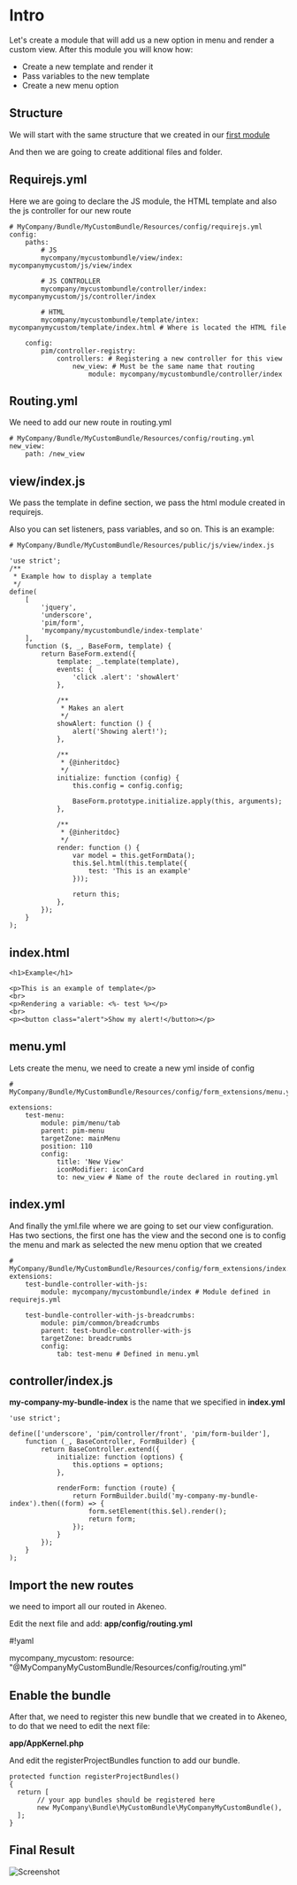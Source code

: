 # Intro

Let's create a module that will add us a new option in menu and render a custom view. After this module you will know how:

* Create a new template and render it
* Pass variables to the new template
* Create a new menu option

## Structure

We will start with the same structure that we created in our [first module](https://bitbucket.org/onedirect/akeneo/wiki/How%20to%20create%20our%20first%20module)

And then we are going to create additional files and folder.

## Requirejs.yml

Here we are going to declare the JS module, the HTML template and also the js controller for our new route


```
# MyCompany/Bundle/MyCustomBundle/Resources/config/requirejs.yml
config:
    paths:
        # JS
        mycompany/mycustombundle/view/index: mycompanymycustom/js/view/index

        # JS CONTROLLER
        mycompany/mycustombundle/controller/index: mycompanymycustom/js/controller/index

        # HTML
        mycompany/mycustombundle/template/intex: mycompanymycustom/template/index.html # Where is located the HTML file

    config:
        pim/controller-registry:
            controllers: # Registering a new controller for this view
                new_view: # Must be the same name that routing
                    module: mycompany/mycustombundle/controller/index
```

## Routing.yml

We need to add our new route in routing.yml

```
# MyCompany/Bundle/MyCustomBundle/Resources/config/routing.yml
new_view:
    path: /new_view
```

## view/index.js

We pass the template in define section, we pass the html module created in requirejs.

Also you can set listeners, pass variables, and so on. This is an example:

```
# MyCompany/Bundle/MyCustomBundle/Resources/public/js/view/index.js

'use strict';
/**
 * Example how to display a template
 */
define(
    [
        'jquery',
        'underscore',
        'pim/form',
        'mycompany/mycustombundle/index-template'
    ],
    function ($, _, BaseForm, template) {
        return BaseForm.extend({
            template: _.template(template),
            events: {
                'click .alert': 'showAlert'
            },

            /**
             * Makes an alert
             */
            showAlert: function () {
                alert('Showing alert!');
            },

            /**
             * {@inheritdoc}
             */
            initialize: function (config) {
                this.config = config.config;

                BaseForm.prototype.initialize.apply(this, arguments);
            },

            /**
             * {@inheritdoc}
             */
            render: function () {
                var model = this.getFormData();
                this.$el.html(this.template({
                    test: 'This is an example'
                }));

                return this;
            },
        });
    }
);

```

## index.html


```
<h1>Example</h1>

<p>This is an example of template</p>
<br>
<p>Rendering a variable: <%- test %></p>
<br>
<p><button class="alert">Show my alert!</button></p>

```
## menu.yml

Lets create the menu, we need to create a new yml inside of config

```
# MyCompany/Bundle/MyCustomBundle/Resources/config/form_extensions/menu.yml

extensions:
    test-menu:
        module: pim/menu/tab
        parent: pim-menu
        targetZone: mainMenu
        position: 110
        config:
            title: 'New View'
            iconModifier: iconCard
            to: new_view # Name of the route declared in routing.yml
```

## index.yml

And finally the yml.file where we are going to set our view configuration. Has two sections, the first one has the view and the second one is to config the menu and mark as selected the new menu option that we created


```
# MyCompany/Bundle/MyCustomBundle/Resources/config/form_extensions/index.yml
extensions:
    test-bundle-controller-with-js:
        module: mycompany/mycustombundle/index # Module defined in requirejs.yml

    test-bundle-controller-with-js-breadcrumbs:
        module: pim/common/breadcrumbs
        parent: test-bundle-controller-with-js
        targetZone: breadcrumbs
        config:
            tab: test-menu # Defined in menu.yml
```

## controller/index.js

**my-company-my-bundle-index** is the name that we specified in **index.yml**

```
'use strict';

define(['underscore', 'pim/controller/front', 'pim/form-builder'],
    function (_, BaseController, FormBuilder) {
        return BaseController.extend({
            initialize: function (options) {
                this.options = options;
            },

            renderForm: function (route) {
                return FormBuilder.build('my-company-my-bundle-index').then((form) => {
                    form.setElement(this.$el).render();
                    return form;
                });
            }
        });
    }
);
```


## Import the new routes

we need to import all our routed in Akeneo.

Edit the next file and add: **app/config/routing.yml**

#!yaml

mycompany_mycustom:
    resource: "@MyCompanyMyCustomBundle/Resources/config/routing.yml"

## Enable the bundle

After that, we need to register this new bundle that we created in to Akeneo, to do that we need to edit the next file:

**app/AppKernel.php**

And edit the registerProjectBundles function to add our bundle.


```
protected function registerProjectBundles()
{
  return [
       // your app bundles should be registered here
       new MyCompany\Bundle\MyCustomBundle\MyCompanyMyCustomBundle(),
  ];
}
```

## Final Result

![Screenshot](https://i.imgur.com/R3VyDbD.png)